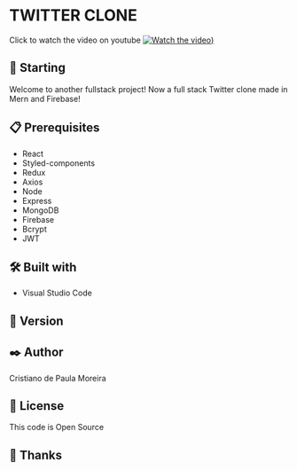 # TWITTER CLONE

Click to watch the video on youtube 
[![Watch the video](https://user-images.githubusercontent.com/91747232/184712308-2eb09c15-8b67-40ef-9e6d-1217cc731993.jpg))]()

## 🚀 Starting

Welcome to another fullstack project! Now a full stack Twitter clone made in Mern and Firebase!

## 📋 Prerequisites

* React
* Styled-components
* Redux
* Axios
* Node
* Express
* MongoDB
* Firebase
* Bcrypt
* JWT

## 🛠️ Built with

* Visual Studio Code

## 📌 Version


## ✒️ Author

Cristiano de Paula Moreira

## 📄 License

This code is Open Source

## 🎁 Thanks

